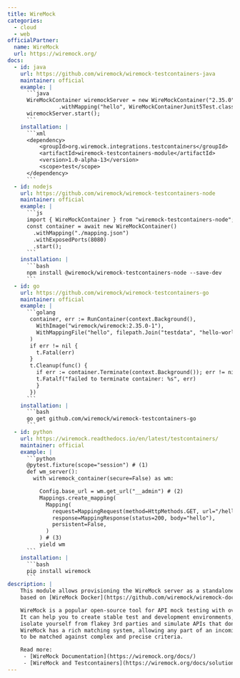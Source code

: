 ```yaml
---
title: WireMock
categories:
  - cloud
  - web
officialPartner:
  name: WireMock
  url: https://wiremock.org/
docs:
  - id: java
    url: https://github.com/wiremock/wiremock-testcontainers-java
    maintainer: official
    example: |
      ```java
      WireMockContainer wiremockServer = new WireMockContainer("2.35.0")
                .withMapping("hello", WireMockContainerJunit5Test.class, "hello-world.json");
      wiremockServer.start();
      ```
    installation: |
      ```xml
      <dependency>
          <groupId>org.wiremock.integrations.testcontainers</groupId>
          <artifactId>wiremock-testcontainers-module</artifactId>
          <version>1.0-alpha-13</version>
          <scope>test</scope>
      </dependency>
      ```
  - id: nodejs
    url: https://github.com/wiremock/wiremock-testcontainers-node
    maintainer: official
    example: |
      ```js
      import { WireMockContainer } from "wiremock-testcontainers-node";
      const container = await new WireMockContainer()
        .withMapping("./mapping.json")
        .withExposedPorts(8080)
        .start();
      ```
    installation: |
      ```bash
      npm install @wiremock/wiremock-testcontainers-node --save-dev
      ```
  - id: go
    url: https://github.com/wiremock/wiremock-testcontainers-go
    maintainer: official
    example: |
      ```golang
       container, err := RunContainer(context.Background(),
         WithImage("wiremock/wiremock:2.35.0-1"),
         WithMappingFile("hello", filepath.Join("testdata", "hello-world.json")),
       )
       if err != nil {
         t.Fatal(err)
       }
       t.Cleanup(func() {
         if err := container.Terminate(context.Background()); err != nil {
         t.Fatalf("failed to terminate container: %s", err)
         }
       })
      ```
    installation: |
      ```bash
      go get github.com/wiremock/wiremock-testcontainers-go
      ```
  - id: python
    url: https://wiremock.readthedocs.io/en/latest/testcontainers/
    maintainer: official
    example: |
      ```python
      @pytest.fixture(scope="session") # (1)
      def wm_server():
        with wiremock_container(secure=False) as wm:

          Config.base_url = wm.get_url("__admin") # (2)
          Mappings.create_mapping(
            Mapping(
              request=MappingRequest(method=HttpMethods.GET, url="/hello"),
              response=MappingResponse(status=200, body="hello"),
              persistent=False,
            )
          ) # (3)
          yield wm
      ```
    installation: |
      ```bash
      pip install wiremock
      ```
description: |
    This module allows provisioning the WireMock server as a standalone container within your tests,
    based on [WireMock Docker](https://github.com/wiremock/wiremock-docker).

    WireMock is a popular open-source tool for API mock testing with over 5 million downloads per month.
    It can help you to create stable test and development environments,
    isolate yourself from flakey 3rd parties and simulate APIs that don’t exist yet.
    WireMock has a rich matching system, allowing any part of an incoming request
    to be matched against complex and precise criteria.

    Read more:
     - [WireMock Documentation](https://wiremock.org/docs/)
     - [WireMock and Testcontainers](https://wiremock.org/docs/solutions/testcontainers/)
---
```

